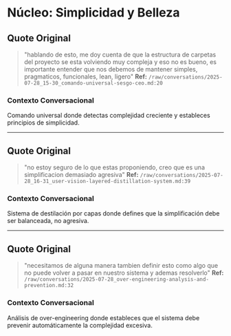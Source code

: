 # Núcleo: Simplicidad y Belleza

## Quote Original
> "hablando de esto, me doy cuenta de que la estructura de carpetas del proyecto se esta volviendo muy compleja y eso no es bueno, es importante entender que nos debemos de mantener simples, pragmaticos, funcionales, lean, ligero"
**Ref:** `/raw/conversations/2025-07-28_15-30_comando-universal-sesgo-ceo.md:20`

### Contexto Conversacional
Comando universal donde detectas complejidad creciente y estableces principios de simplicidad.

---

## Quote Original
> "no estoy seguro de lo que estas proponiendo, creo que es una simplificacion demasiado agresiva"
**Ref:** `/raw/conversations/2025-07-28_16-31_user-vision-layered-distillation-system.md:39`

### Contexto Conversacional
Sistema de destilación por capas donde defines que la simplificación debe ser balanceada, no agresiva.

---

## Quote Original
> "necesitamos de alguna manera tambien definir esto como algo que no puede volver a pasar en nuestro sistema y ademas resolverlo"
**Ref:** `/raw/conversations/2025-07-28_over-engineering-analysis-and-prevention.md:32`

### Contexto Conversacional
Análisis de over-engineering donde estableces que el sistema debe prevenir automáticamente la complejidad excesiva.